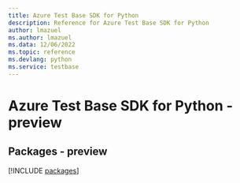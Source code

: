 ```yaml
---
title: Azure Test Base SDK for Python
description: Reference for Azure Test Base SDK for Python
author: lmazuel
ms.author: lmazuel
ms.data: 12/06/2022
ms.topic: reference
ms.devlang: python
ms.service: testbase
---
```

# Azure Test Base SDK for Python - preview
## Packages - preview
[!INCLUDE [packages](test-base-index.md)]